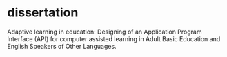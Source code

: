 dissertation
============

Adaptive learning in education: Designing of an Application Program Interface (API) for computer assisted learning in Adult Basic Education and English Speakers of Other Languages.
